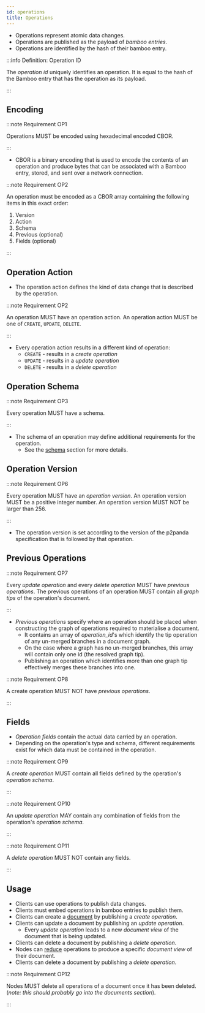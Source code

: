 ```yaml
---
id: operations
title: Operations
---
```


- Operations represent atomic data changes.
- Operations are published as the payload of _bamboo entries_.
- Operations are identified by the hash of their bamboo entry.

:::info Definition: Operation ID

The _operation id_ uniquely identifies an operation. It is equal to the hash of the Bamboo entry that has the operation as its payload.

:::

## Encoding

:::note Requirement OP1

Operations MUST be encoded using hexadecimal encoded CBOR.

:::

- CBOR is a binary encoding that is used to encode the contents of an operation and produce bytes that can be associated with a Bamboo entry, stored, and sent over a network connection.

:::note Requirement OP2

An operation must be encoded as a CBOR array containing the following items in this exact order:

1. Version
2. Action
3. Schema
4. Previous (optional)
5. Fields (optional)

:::

## Operation Action

- The operation action defines the kind of data change that is described by the operation.

:::note Requirement OP2

An operation MUST have an operation action. An operation action MUST be one of `CREATE`, `UPDATE`, `DELETE`.

:::

- Every operation action results in a different kind of operation:
  - `CREATE` - results in a _create operation_
  - `UPDATE` - results in a _update operation_
  - `DELETE` - results in a _delete operation_

## Operation Schema

:::note Requirement OP3

Every operation MUST have a schema.

:::

- The schema of an operation may define additional requirements for the operation.
  - See the [schema](/specification/data-types/schemas) section for more details.

## Operation Version

:::note Requirement OP6

Every operation MUST have an _operation version_. An operation version MUST be a positive integer number. An operation version MUST NOT be larger than 256.

:::

- The operation version is set according to the version of the p2panda specification that is followed by that operation.

## Previous Operations

:::note Requirement OP7

Every _update operation_ and every _delete operation_ MUST have _previous operations_. The previous operations of an operation MUST contain all _graph tips_ of the operation's document.

:::

- _Previous operations_ specify where an operation should be placed when constructing the graph of operations required to materialise a document.
  - It contains an array of _operation_id_'s which identify the tip operation of any un-merged branches in a document graph.
  - On the case where a graph has no un-merged branches, this array will contain only one id (the resolved graph tip).
  - Publishing an operation which identifies more than one graph tip effectively merges these branches into one.

:::note Requirement OP8

A create operation MUST NOT have _previous operations_.

:::

## Fields

- _Operation fields_ contain the actual data carried by an operation.
- Depending on the operation's type and schema, different requirements exist for which data must be contained in the operation.

:::note Requirement OP9

A _create operation_ MUST contain all fields defined by the operation's _operation schema_.

:::

:::note Requirement OP10

An _update operation_ MAY contain any combination of fields from the operation's _operation schema_.

:::

:::note Requirement OP11

A _delete operation_ MUST NOT contain any fields.

:::

## Usage

- Clients can use operations to publish data changes.
- Clients must embed operations in bamboo entries to publish them.
- Clients can create a [document](/specification/data-types/documents#documents) by publishing a _create operation_.
- Clients can update a document by publishing an _update operation_.
  - Every _update operation_ leads to a new _document view_ of the document that is being updated.
- Clients can delete a document by publishing a _delete operation_.
- Nodes can [reduce](/specification/data-types/materialization#reduction) operations to produce a specific _document view_ of their document.
- Clients can delete a document by publishing a _delete operation_.

:::note Requirement OP12

Nodes MUST delete all operations of a document once it has been deleted. (_note: this should probably go into the documents section_).

:::

[cbor]: https://cbor.io/
[snake_case]: https://en.wikipedia.org/wiki/Snake_case
